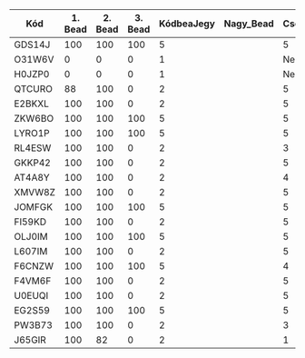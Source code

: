 | Kód | 1. Bead | 2. Bead | 3. Bead | KódbeaJegy | Nagy_Bead | Csoport_ALG | Csoport_ZH | Jegy |
| --- | ------- | ------- | ------- | ---------- | --------- | ----------- | ---------- | ---- |
| GDS14J | 100 | 100 | 100 | 5 |  | 5 | 3 | |
| O31W6V | 0 | 0 | 0 | 1 | | Nem irt | 1 | |
| H0JZP0 | 0 | 0 | 0 | 1 | | Nem irt | Nem írt | |
| QTCURO | 88 | 100 | 0 | 2 | | 5 | 5 | |
| E2BKXL | 100 | 100 | 0 | 2 | | 5 | 4 | |
| ZKW6BO | 100 | 100 | 100 | 5 | | 5 | 4 | | 
| LYRO1P | 100 | 100 | 100 | 5 | | 5 | 5 | |
| RL4ESW | 100 | 100 | 0 | 2 | | 3 | 1 | | 
| GKKP42 | 100 | 100 | 0 | 2 | | 5 | 3 | |
| AT4A8Y | 100 | 100 | 0 | 2 | | 4 | 1 | |
| XMVW8Z | 100 | 100 | 0 | 2 | | 5 | 4 | |
| JOMFGK | 100 | 100 | 100 | 5 | | 5 | 4 | |
| FI59KD | 100 | 100 | 0 | 2 | | 5 | Nem irt | |
| OLJ0IM | 100 | 100 | 100 | 5 | | 5 | 5 | |
| L607IM | 100 | 100 | 0 | 2 | | 5 | 3 | |
| F6CNZW | 100 | 100 | 100 | 5 | | 4 | 5 | |
| F4VM6F | 100 | 100 | 0 | 2 | | 5 | 5 | |
| U0EUQI | 100 | 100 | 0 | 2 | | 5 | 4 | |
| EG2S59 | 100 | 100 | 100 | 5 | | 5 | 3 | |
| PW3B73 | 100 | 100 | 0 | 2 | | 3 | 4 | |
| J65GIR | 100 | 82 | 0 | 2 | | 1 | 1 | |
